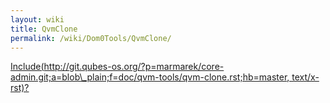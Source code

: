 ```yaml
---
layout: wiki
title: QvmClone
permalink: /wiki/Dom0Tools/QvmClone/
---
```


[Include(http://git.qubes-os.org/?p=marmarek/core-admin.git;a=blob\_plain;f=doc/qvm-tools/qvm-clone.rst;hb=master, text/x-rst)?](/wiki/Dom0Tools/Include(http%3A/git.qubes-os.org?p=marmarek/core-admin.git;a=blob_plain;f=doc/qvm-tools/qvm-clone.rst;hb=master,%20text/x-rst))
